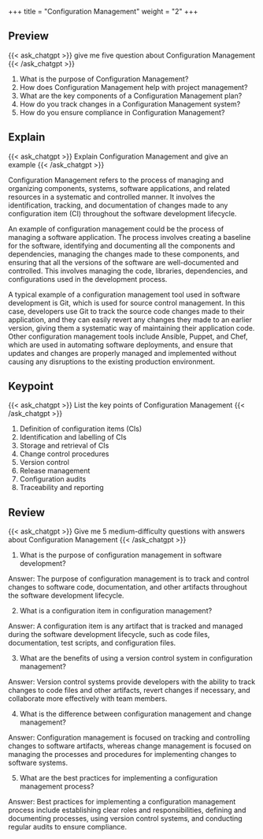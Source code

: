 +++
title = "Configuration Management"
weight = "2"
+++
## Preview
{{< ask_chatgpt >}}
give me five question about Configuration Management
{{< /ask_chatgpt >}}

1. What is the purpose of Configuration Management?
2. How does Configuration Management help with project management?
3. What are the key components of a Configuration Management plan?
4. How do you track changes in a Configuration Management system?
5. How do you ensure compliance in Configuration Management?   

## Explain
{{< ask_chatgpt >}}
Explain Configuration Management and give an example
{{< /ask_chatgpt >}}

Configuration Management refers to the process of managing and organizing components, systems, software applications, and related resources in a systematic and controlled manner. It involves the identification, tracking, and documentation of changes made to any configuration item (CI) throughout the software development lifecycle.

An example of configuration management could be the process of managing a software application. The process involves creating a baseline for the software, identifying and documenting all the components and dependencies, managing the changes made to these components, and ensuring that all the versions of the software are well-documented and controlled. This involves managing the code, libraries, dependencies, and configurations used in the development process.

A typical example of a configuration management tool used in software development is Git, which is used for source control management. In this case, developers use Git to track the source code changes made to their application, and they can easily revert any changes they made to an earlier version, giving them a systematic way of maintaining their application code. Other configuration management tools include Ansible, Puppet, and Chef, which are used in automating software deployments, and ensure that updates and changes are properly managed and implemented without causing any disruptions to the existing production environment.   

## Keypoint
{{< ask_chatgpt >}}
List the key points of Configuration Management
{{< /ask_chatgpt >}}

1. Definition of configuration items (CIs)
2. Identification and labelling of CIs
3. Storage and retrieval of CIs
4. Change control procedures
5. Version control
6. Release management
7. Configuration audits
8. Traceability and reporting   

## Review
{{< ask_chatgpt >}}
Give me 5 medium-difficulty questions with answers about Configuration Management
{{< /ask_chatgpt >}}

1. What is the purpose of configuration management in software development?

Answer: The purpose of configuration management is to track and control changes to software code, documentation, and other artifacts throughout the software development lifecycle.

2. What is a configuration item in configuration management?

Answer: A configuration item is any artifact that is tracked and managed during the software development lifecycle, such as code files, documentation, test scripts, and configuration files.

3. What are the benefits of using a version control system in configuration management?

Answer: Version control systems provide developers with the ability to track changes to code files and other artifacts, revert changes if necessary, and collaborate more effectively with team members.

4. What is the difference between configuration management and change management?

Answer: Configuration management is focused on tracking and controlling changes to software artifacts, whereas change management is focused on managing the processes and procedures for implementing changes to software systems.

5. What are the best practices for implementing a configuration management process?

Answer: Best practices for implementing a configuration management process include establishing clear roles and responsibilities, defining and documenting processes, using version control systems, and conducting regular audits to ensure compliance.   

